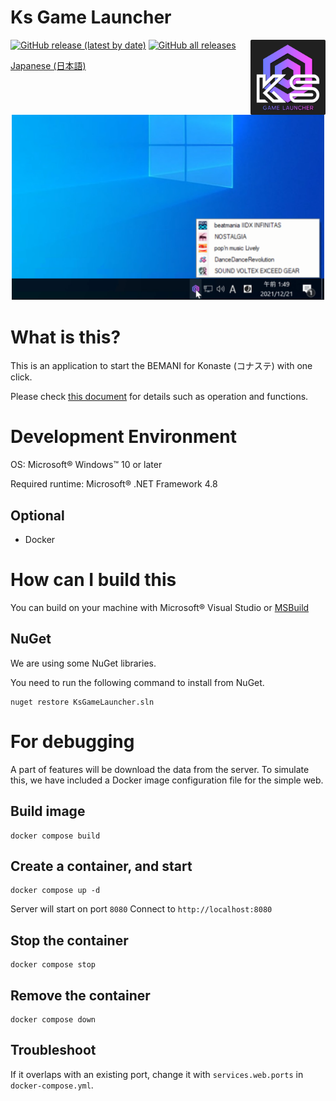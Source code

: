 ﻿Ks Game Launcher
====
[![GitHub release (latest by date)](https://img.shields.io/github/v/release/anon5r/KSGameLauncher)](https://github.com/anon5r/KSGameLauncher/releases/latest) [![GitHub all releases](https://img.shields.io/github/downloads/anon5r/KSGameLauncher/total)](https://github.com/anon5r/KSGameLauncher/releases/latest)
<a href="https://github.com/anon5r/KSGameLauncher/releases"><img src="https://github.com/anon5r/KSGameLauncher/raw/main/docs/assets/images/app-logo.png" alt="KS Game Launcher" width="120" align="right"></a>

[Japanese (日本語)](README.ja-JP.md)


<p align="center">
  <a href="https://github.com/anon5r/KSGameLauncher/releases">
    <img src="https://raw.githubusercontent.com/anon5r/KSGameLauncher/main/docs/res/screen1.png" alt="drawing" width="500"/>
  </a>
</p>


# What is this?

This is an application to start the BEMANI for Konaste (コナステ) with one click.

Please check [this document](https://launcher-app.sdvx.net) for details such as operation and functions.


# Development Environment

OS: Microsoft&reg; Windows&trade; 10 or later

Required runtime: Microsoft&reg; .NET Framework 4.8


## Optional

- Docker


# How can I build this

You can build on your machine with Microsoft&reg; Visual Studio or [MSBuild](https://docs.microsoft.com/visualstudio/msbuild/msbuild?view=vs-2022) 

## NuGet

We are using some NuGet libraries.

You need to run the following command to install from NuGet.

```
nuget restore KsGameLauncher.sln
```




# For debugging

A part of features will be download the data from the server.
To simulate this, we have included a Docker image configuration file for the simple web.


## Build image

```
docker compose build
```

## Create a container, and start

```
docker compose up -d
```

Server will start on port `8080`
Connect to `http://localhost:8080`


## Stop the container

```
docker compose stop
```

## Remove the container

```
docker compose down
```

## Troubleshoot

If it overlaps with an existing port, change it with `services.web.ports` in` docker-compose.yml`.
